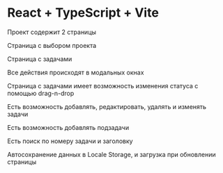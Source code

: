# React + TypeScript + Vite

Проект содержит 2 страницы

Страница с выбором проекта

Страница с задачами

Все действия происходят в модальных окнах

Страница с задачами имеет возможность изменения статуса с помощью drag-n-drop

Есть возможность добавлять, редактировать, удалять и изменять задачи

Есть возможность добавлять подзадачи

Есть поиск по номеру задачи и заголовку

Автосохранение данных в Locale Storage, и загрузка при обновлении страницы
